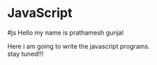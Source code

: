 # JavaScript
#js 
Hello my name is prathamesh gunjal
<br>

Here i am going to write the javascript programs.
<br> 
stay tuned!!!
<br>     